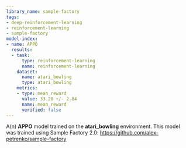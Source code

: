 ```yaml
---
library_name: sample-factory
tags:
- deep-reinforcement-learning
- reinforcement-learning
- sample-factory
model-index:
- name: APPO
  results:
  - task:
      type: reinforcement-learning
      name: reinforcement-learning
    dataset:
      name: atari_bowling
      type: atari_bowling
    metrics:
    - type: mean_reward
      value: 33.20 +/- 2.84
      name: mean_reward
      verified: false
---
```


A(n) **APPO** model trained on the **atari_bowling** environment.
This model was trained using Sample Factory 2.0: https://github.com/alex-petrenko/sample-factory
    